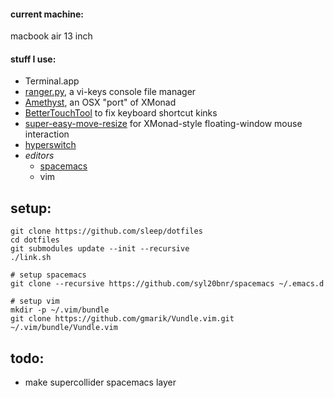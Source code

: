 #### current machine:
macbook air 13 inch

#### stuff I use:
- Terminal.app
- [ranger.py](http://ranger.nongnu.org/), a vi-keys console file manager
- [Amethyst](https://github.com/ianyh/Amethyst), an OSX "port" of XMonad
- [BetterTouchTool](http://www.bettertouchtool.net) to fix keyboard shortcut kinks
- [super-easy-move-resize](https://github.com/sleep/super-easy-move-resize.git) for XMonad-style floating-window mouse interaction
- [hyperswitch](https://bahoom.com/hyperswitch)
- *editors*
    - [spacemacs](https://github.com/syl20bnr/spacemacs)
    - vim

## setup:
```
git clone https://github.com/sleep/dotfiles
cd dotfiles
git submodules update --init --recursive
./link.sh

# setup spacemacs
git clone --recursive https://github.com/syl20bnr/spacemacs ~/.emacs.d

# setup vim
mkdir -p ~/.vim/bundle
git clone https://github.com/gmarik/Vundle.vim.git ~/.vim/bundle/Vundle.vim
```


## todo:
- make supercollider spacemacs layer
